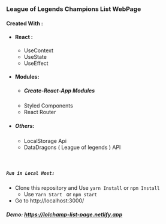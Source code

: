 

### League of Legends Champions List WebPage 

####  Created With :
-  #### React :
	 - UseContext
	- 	UseState
	- 	UseEffect

- #### Modules:
	- ##### Create-React-App Modules 
	- Styled Components
	- React Router
	
- ##### Others:
	- LocalStorage Api
	- DataDragons ( League of legends ) API
	
	<br/>
	<br/>



##### `Run in Local Host:`
  - Clone this repository and Use `yarn Install` or `npm Install`
	- Use `Yarn Start ` or `npm start` 
  - Go to http://localhost:3000/


##### Demo: https://lolchamp-list-page.netlify.app
